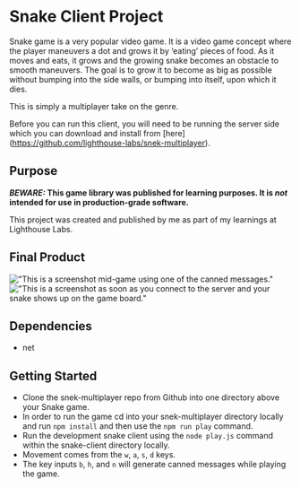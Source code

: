 # Snake Client Project

Snake game is a very popular video game. It is a video game concept where the player maneuvers a dot and grows it by ‘eating’ pieces of food. As it moves and eats, it grows and the growing snake becomes an obstacle to smooth maneuvers. The goal is to grow it to become as big as possible without bumping into the side walls, or bumping into itself, upon which it dies.

This is simply a multiplayer take on the genre.

Before you can run this client, you will need to be running the server side which you can download and install from [here] (https://github.com/lighthouse-labs/snek-multiplayer).

## Purpose

**_BEWARE:_ This game library was published for learning purposes. It is _not_ intended for use in production-grade software.**

This project was created and published by me as part of my learnings at Lighthouse Labs. 

## Final Product

!["This is a screenshot mid-game using one of the canned messages."]('./screenshot1.png')
!["This is a screenshot as soon as you connect to the server and your snake shows up on the game board."]('./screenshot2.png')

## Dependencies

- net

## Getting Started

- Clone the snek-multiplayer repo from Github into one directory above your Snake game.
- In order to run the game cd into your snek-multiplayer directory locally and run `npm install` and then use the `npm run play` command.
- Run the development snake client using the `node play.js` command within the snake-client directory locally.
- Movement comes from the `w`, `a`, `s`, `d` keys.
- The key inputs `b`, `h`, and `n` will generate canned messages while playing the game.
